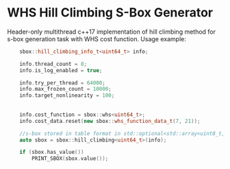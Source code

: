 # WHS Hill Climbing S-Box Generator
Header-only multithread c++17 implementation of hill climbing method for s-box generation task with WHS cost function. Usage example:

```cpp
    sbox::hill_climbing_info_t<uint64_t> info;

    info.thread_count = 8;
    info.is_log_enabled = true;

    info.try_per_thread = 64000;
    info.max_frozen_count = 10000;
    info.target_nonlinearity = 100;
    
    
    info.cost_function = sbox::whs<uint64_t>;
    info.cost_data.reset(new sbox::whs_function_data_t(7, 21));

    //s-box stored in table format in std::optional<std::array<uint8_t,256>>
    auto sbox = sbox::hill_climbing<uint64_t>(info);

    if (sbox.has_value())
        PRINT_SBOX(sbox.value());
```
